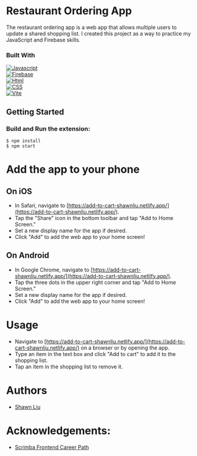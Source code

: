 # Restaurant Ordering App
The restaurant ordering app is a web app that allows multiple users to update a shared shopping list. I created this project as a way to practice my JavaScript and Firebase skills.  

### Built With
[![Javascript][Javascript.js]][Javascript-url]\
[![Firebase][Firebase.js]][Firebase-url]\
[![Html][Html.js]][Html-url]\
[![CSS][CSS.js]][CSS-url]\
[![Vite][Vite.js]][Vite-url]

## Getting Started
### Build and Run the extension:

```
$ npm install
$ npm start
````

# Add the app to your phone
## On iOS
* In Safari, navigate to [https://add-to-cart-shawnliu.netlify.app/](https://add-to-cart-shawnliu.netlify.app/).
* Tap the "Share" icon in the bottom toolbar and tap "Add to Home Screen."
* Set a new display name for the app if desired.
* Click "Add" to add the web app to your home screen!

## On Android
* In Google Chrome, navigate to [https://add-to-cart-shawnliu.netlify.app/](https://add-to-cart-shawnliu.netlify.app/).
* Tap the three dots in the upper right corner and tap "Add to Home Screen."
* Set a new display name for the app if desired.
* Click "Add" to add the web app to your home screen!

# Usage
* Navigate to [https://add-to-cart-shawnliu.netlify.app/](https://add-to-cart-shawnliu.netlify.app/) on a browser or by opening the app.
* Type an item in the text box and click "Add to cart" to add it to the shopping list.
* Tap an item in the shopping list to remove it.

# Authors
* [Shawn Liu](https://github.com/shawn8913)

# Acknowledgements:
* [Scrimba Frontend Career Path](https://scrimba.com/learn/frontend)

[Firebase.js]: https://img.shields.io/badge/firebase-20232A?style=for-the-badge&logo=firebase
[Firebase-url]: https://firebase.google.com/
[Javascript.js]: https://img.shields.io/badge/Javascript-20232A?style=for-the-badge&logo=javascript
[Javascript-url]: https://developer.mozilla.org/en-US/docs/Web/JavaScript
[Html.js]: https://img.shields.io/badge/html-20232A?style=for-the-badge&logo=html5
[Html-url]: https://developer.mozilla.org/en-US/docs/Learn/Getting_started_with_the_web/HTML_basics
[CSS.js]: https://img.shields.io/badge/css-20232A?style=for-the-badge&logo=css3
[CSS-url]: https://developer.mozilla.org/en-US/docs/Web/CSS
[Vite.js]: https://img.shields.io/badge/Vite-20232A?style=for-the-badge&logo=vite
[Vite-url]: https://vitejs.dev/
